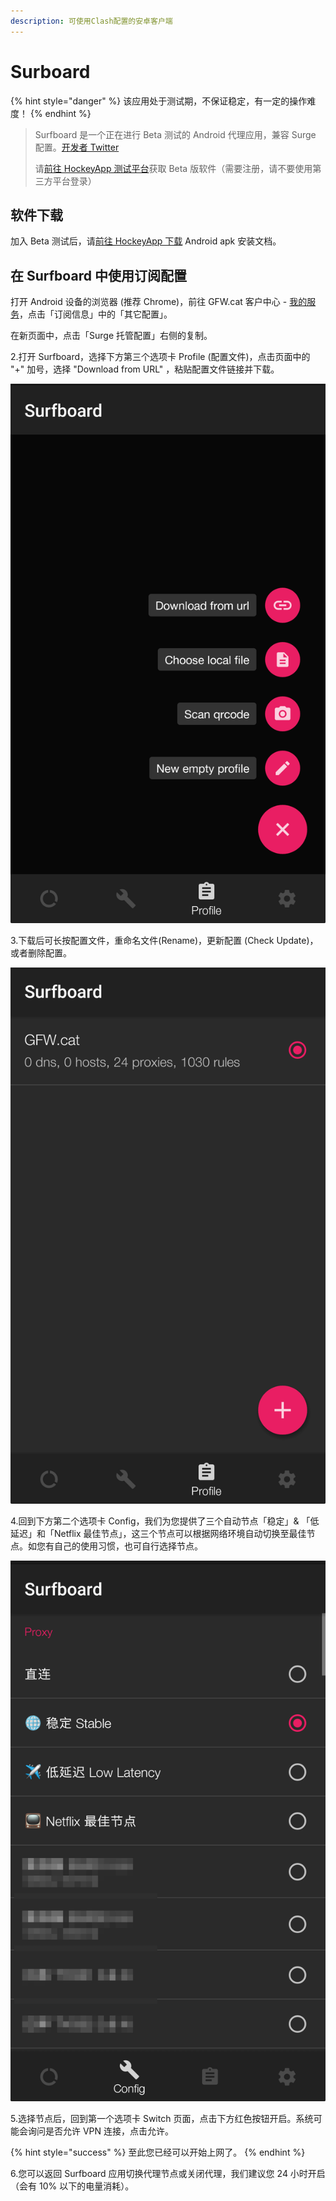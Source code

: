 ```yaml
---
description: 可使用Clash配置的安卓客户端
---
```


# Surboard

{% hint style="danger" %}
该应用处于测试期，不保证稳定，有一定的操作难度！
{% endhint %}

> Surfboard 是一个正在进行 Beta 测试的 Android 代理应用，兼容 Surge 配置。[开发者 Twitter](https://twitter.com/getsurfboard)
>
> 请[前往 HockeyApp 测试平台](https://rink.hockeyapp.net/recruit/2113783c503645abb0a5ec6317e1a169)获取 Beta 版软件（需要注册，请不要使用第三方平台登录）

## 软件下载

 加入 Beta 测试后，请[前往 HockeyApp 下载](https://rink.hockeyapp.net/apps/37108b2364df445b8461466a0cd734a9) Android apk 安装文档。

## 在 Surfboard 中使用订阅配置

 打开 Android 设备的浏览器 \(推荐 Chrome\)，前往 GFW.cat 客户中心 - [我的服务](https://my.gfw.cat/clientarea.php?action=productdetails)，点击「订阅信息」中的「其它配置」。

在新页面中，点击「Surge 托管配置」右侧的复制。

2.打开 Surfboard，选择下方第三个选项卡 Profile \(配置文件\)，点击页面中的 "+" 加号，选择 "Download from URL" ，粘贴配置文件链接并下载。

![](../../.gitbook/assets/5c7e81d64ab1a.png)

3.下载后可长按配置文件，重命名文件\(Rename\)，更新配置 \(Check Update\)，或者删除配置。

![](../../.gitbook/assets/5c7e81d5b8458.png)

4.回到下方第二个选项卡 Config，我们为您提供了三个自动节点「稳定」& 「低延迟」和「Netflix 最佳节点」，这三个节点可以根据网络环境自动切换至最佳节点。如您有自己的使用习惯，也可自行选择节点。

![](../../.gitbook/assets/5c7e81d64e125.png)

5.选择节点后，回到第一个选项卡 Switch 页面，点击下方红色按钮开启。系统可能会询问是否允许 VPN 连接，点击允许。

{% hint style="success" %}
至此您已经可以开始上网了。
{% endhint %}

6.您可以返回 Surfboard 应用切换代理节点或关闭代理，我们建议您 24 小时开启（会有 10% 以下的电量消耗）。

